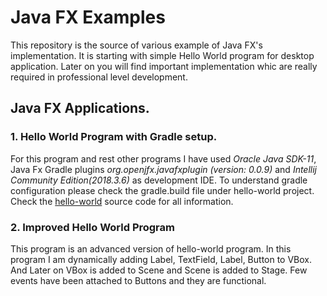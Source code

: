 # Java FX Examples
This repository is the source of various example of Java FX's implementation. It is starting with simple Hello World program for desktop application. Later on you will find important implementation whic are really required in professional level development.

## Java FX Applications.

### 1. Hello World Program with Gradle setup.
For this program and rest other programs I have used *Oracle Java SDK-11*, Java Fx Gradle plugins *org.openjfx.javafxplugin (version: 0.0.9)* and *Intellij Community Edition(2018.3.6)* as development IDE. To understand gradle configuration please check the gradle.build file under hello-world project. Check the [hello-world](https://github.com/dasdipanjan/java-fx-repo/tree/master/hello-world) source code for all information.

### 2. Improved Hello World Program 
This program is an advanced version of hello-world program. In this program I am dynamically adding Label, TextField, Label, Button to VBox. And Later on VBox is added to Scene and Scene is added to Stage.
Few events have been attached to Buttons and they are functional.
